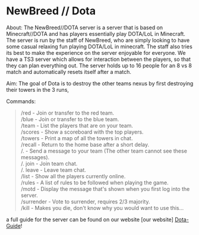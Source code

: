 NewBreed // Dota
=========
About:
The NewBreed//DOTA server is a server that is based on Minecraft//DOTA and has players essentially play DOTA/LoL in Minecraft. The server is run by the staff of NewBreed, who are simply looking to have some casual relaxing fun playing DOTA/LoL in minecraft. The staff also tries its best to make the experience on the server enjoyable for everyone. We have a TS3 server which allows for interaction between the players, so that they can plan everything out. The server holds up to 16 people for an 8 vs 8 match and automatically resets itself after a match.

Aim:
The goal of Dota is to destroy the other teams nexus by first destroying their towers in the 3 runs,  

Commands:

> /red - Join or transfer to the red team.  
> /blue - Join or transfer to the blue team.  
> /team - List the players that are on your team.  
> /scores - Show a scoreboard with the top players.  
> /towers - Print a map of all the towers in chat.  
> /recall - Return to the home base after a short delay.  
> /. - Send a message to your team (The other team cannot see these messages).  
> /. join - Join team chat.  
> /. leave - Leave team chat.  
> /list - Show all the players currently online.  
> /rules - A list of rules to be followed when playing the game.  
> /motd - Display the message that's shown when you first log into the server.  
> /surrender - Vote to surrender, requires 2/3 majority.  
> /kill - Makes you die, don't know why you would want to use this...  

a full guide for the server can be found on our website [our website] [Dota-Guide]!

[Dota-Guide]: http://www.newbreedgaming.com/newbreed-dota/
